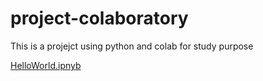 # project-colaboratory
This is a projejct using python and colab for study purpose

[HelloWorld.ipnyb](/HelloWorld.ipynb)
